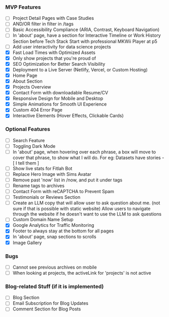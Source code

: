 ### MVP Features

- [ ] Project Detail Pages with Case Studies
- [ ] AND/OR filter in filter in /tags
- [ ] Basic Accessibility Compliance (ARIA, Contrast, Keyboard Navigation)
- [ ] In 'about' page, have a section for Interactive Timeline or Work History Section before Tech Stack
      Start with professional MKWii Player at p5
- [ ] Add user interactivity for data science projects
- [x] Fast Load Times with Optimized Assets
- [x] Only show projects that you're proud of
- [x] SEO Optimization for Better Search Visibility
- [x] Deployment to a Live Server (Netlify, Vercel, or Custom Hosting)
- [x] Home Page
- [x] About Section
- [x] Projects Overview
- [x] Contact Form with downloadable Resume/CV
- [x] Responsive Design for Mobile and Desktop
- [x] Simple Animations for Smooth UI Experience
- [x] Custom 404 Error Page
- [x] Interactive Elements (Hover Effects, Clickable Cards)

### Optional Features

- [ ] Search Feature
- [ ] Toggling Dark Mode
- [ ] In 'about' page, when hovering over each phrase, a box will move to cover that phrase, to show what I will do.
      For eg: Datasets have stories - [ I tell them ]
- [ ] Show live stats for Fitlah Bot
- [ ] Replace Hero Image with Sims Avatar
- [ ] Remove past 'now' list in /now, and put it under tags
- [ ] Rename tags to archives
- [ ] Contact Form with reCAPTCHA to Prevent Spam
- [ ] Testimonials or Reviews Section
- [ ] Create an LLM copy that will allow user to ask question about me. (not sure if that is possible with static website)
      Allow users to navigate through the website if he doesn't want to use the LLM to ask questions
- [ ] Custom Domain Name Setup
- [x] Google Analytics for Traffic Monitoring
- [x] Footer to always stay at the bottom for all pages
- [x] In 'about' page, snap sections to scrolls
- [x] Image Gallery

### Bugs

- [ ] Cannot see previous archives on mobile
- [ ] When looking at projects, the activeLink for 'projects' is not active

### Blog-related Stuff (if it is implemented)

- [ ] Blog Section
- [ ] Email Subscription for Blog Updates
- [ ] Comment Section for Blog Posts
